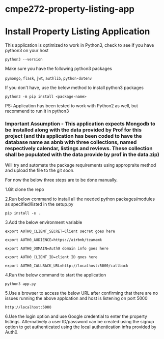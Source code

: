# cmpe272-property-listing-app


# Install Property Listing Application

This application is optimized to work in Python3, check to see if you have python3 on your host

``python3 --version``

Make sure you have the following python3 packages

``pymongo``, ``flask``, ``jwt``, ``authlib``, ``python-dotenv``

If you don't have, use the below method to install python3 packages

``python3 -m pip install <package-name>``

PS: Application has been tested to work with Python2 as well, but recommend to run it in python3 
  
  ### Important Assumption - This application expects Mongodb to be installed along with the data provided by Prof for this project (and this application has been coded to have the database name as abnb with three collections, named respectively calendar, listings and reviews. These collection shall be populated with the data provide by prof in the data.zip)
  
  Will try and automate the package requirements using appropraite method and upload the file to the git soon.
  
  For now the below three steps are to be done manually.
  
  1.Git clone the repo
  
  2.Run below command to install all the needed python packages/modules as specified/listed in the setup.py
  
  ``pip install -e . ``
  
  3.Add the below environment variable 
  
`` export AUTH0_CLIENT_SECRET=Client secret goes here ``

`` export AUTH0_AUDIENCE=https://airbnb/teamamk ``

`` export AUTH0_DOMAIN=Auth0 domain info goes here ``

`` export AUTH0_CLIENT_ID=client ID goes here ``

`` export AUTH0_CALLBACK_URL=http://localhost:5000/callback ``

  
  4.Run the below command to start the application
  
  `` python3 app.py ``
  
  5.Use a browser to access the below URL after confirming that there are no issues running the above applcation and host is listening on port 5000
  
  `` http://localhost:5000 ``
  
  6.Use the login option and use Google credential to enter the property listings. Alternatively a user ID/password can be created using the signup option to get authenticated using the local authentication infra provided by Auth0.
